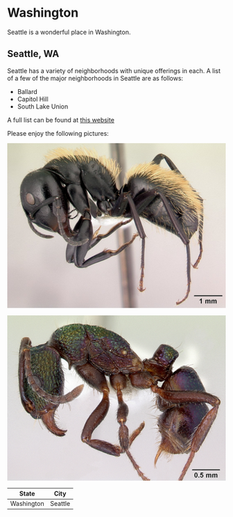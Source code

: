 # Washington

Seattle is a wonderful place in Washington.

## Seattle, WA

Seattle has a variety of neighborhoods with unique offerings in each. A list of a few of the major neighborhoods in Seattle are as follows:

- Ballard
- Capitol Hill
- South Lake Union

A full list can be found at [this website](https://visitseattle.org/things-to-do/neighborhoods/)

Please enjoy the following pictures:

![Camponotous-darwinii](https://github.com/jmattingly2/tfcb-homework01/blob/main/tfcb_2023-main/homeworks/homework01/messy-project-directory/images/casent%20Camponotus%20darwinii.jpg)

![Rhytidoponera-metallica](https://github.com/jmattingly2/tfcb-homework01/blob/main/tfcb_2023-main/homeworks/homework01/messy-project-directory/images/casent%20Rhytidoponera%20metallica.jpg)

| State | City|
|-------|-----|
|Washington|Seattle|
